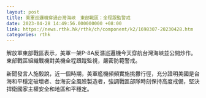```yaml
---
layout: post
title: 美軍巡邏機穿過台灣海峽　東部戰區：全程跟監警戒
date: 2023-04-28 14:49:56.000000000 +08:00
link: https://news.rthk.hk/rthk/ch/component/k2/1698307-20230428.htm
categories: rthk
---
```


解放軍東部戰區表示，美軍一架P-8A反潛巡邏機今天穿航台灣海峽並公開炒作。東部戰區組織戰機對美機全程跟蹤監視，嚴密防範警戒。

新聞發言人施毅說，近一個時期，美軍艦機頻頻實施挑釁行徑，充分證明美國是台海和平穩定破壞者、台海安全風險製造者，強調戰區部隊時刻保持高度戒備，堅決捍衛國家主權安全和地區和平穩定。
